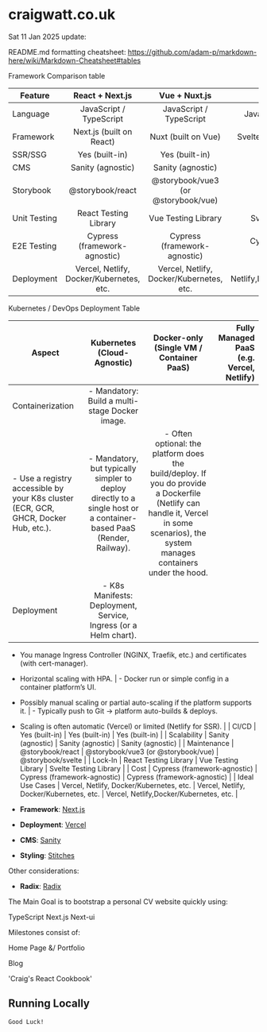# craigwatt.co.uk

Sat 11 Jan 2025 update:

README.md formatting cheatsheet: https://github.com/adam-p/markdown-here/wiki/Markdown-Cheatsheet#tables

Framework Comparison table

| Feature	| React + Next.js	| Vue + Nuxt.js	| Svelte + SvelteKit |
| ------------- |:-------------:| :-----:| -----:|
| Language | JavaScript / TypeScript | JavaScript / TypeScript	| JavaScript / TypeScript |
| Framework | Next.js (built on React) | Nuxt (built on Vue) | SvelteKit (built on Svelte) |
| SSR/SSG | Yes (built-in) | Yes (built-in) | Yes (built-in) |
| CMS	| Sanity (agnostic) | Sanity (agnostic) | Sanity (agnostic) |
| Storybook	| @storybook/react | @storybook/vue3 (or @storybook/vue) | @storybook/svelte |
| Unit Testing | React Testing Library | Vue Testing Library | Svelte Testing Library |
| E2E Testing |	Cypress (framework-agnostic) | Cypress (framework-agnostic) | Cypress (framework-agnostic) |
| Deployment | Vercel, Netlify, Docker/Kubernetes, etc. | Vercel, Netlify, Docker/Kubernetes, etc. | Vercel, Netlify,Docker/Kubernetes, etc. |


Kubernetes / DevOps Deployment Table

| Aspect	| Kubernetes (Cloud-Agnostic)	| Docker-only (Single VM / Container PaaS)	| Fully Managed PaaS (e.g. Vercel, Netlify) |
| ------------- |:-------------:| :-----:| -----:|
| Containerization | 	- Mandatory: Build a multi-stage Docker image.
- Use a registry accessible by your K8s cluster (ECR, GCR, GHCR, Docker Hub, etc.). | - Mandatory, but typically simpler to deploy directly to a single host or a container-based PaaS (Render, Railway).	| - Often optional: the platform does the build/deploy. If you do provide a Dockerfile (Netlify can handle it, Vercel in some scenarios), the system manages containers under the hood. |
| Deployment | - K8s Manifests: Deployment, Service, Ingress (or a Helm chart).
- You manage Ingress Controller (NGINX, Traefik, etc.) and certificates (with cert-manager).
- Horizontal scaling with HPA. | - Docker run or simple config in a container platform’s UI.
- Possibly manual scaling or partial auto-scaling if the platform supports it. | - Typically push to Git → platform auto-builds & deploys.
- Scaling is often automatic (Vercel) or limited (Netlify for SSR). |
| CI/CD | Yes (built-in) | Yes (built-in) | Yes (built-in) |
| Scalability	| Sanity (agnostic) | Sanity (agnostic) | Sanity (agnostic) |
| Maintenance	| @storybook/react | @storybook/vue3 (or @storybook/vue) | @storybook/svelte |
| Lock-In | React Testing Library | Vue Testing Library | Svelte Testing Library |
| Cost |	Cypress (framework-agnostic) | Cypress (framework-agnostic) | Cypress (framework-agnostic) |
| Ideal Use Cases | Vercel, Netlify, Docker/Kubernetes, etc. | Vercel, Netlify, Docker/Kubernetes, etc. | Vercel, Netlify,Docker/Kubernetes, etc. |


- **Framework**: [Next.js](https://nextjs.org/)
- **Deployment**: [Vercel](https://vercel.com)
- **CMS**: [Sanity](https://www.sanity.io/)
- **Styling**: [Stitches](https://stitches.dev/)

Other considerations:
- **Radix**: [Radix](https://www.radix-ui.com/)


The Main Goal is to bootstrap a personal CV website quickly using:

TypeScript
Next.js
Next-ui

Milestones consist of:

Home Page &/ Portfolio

Blog

'Craig's React Cookbook'

## Running Locally

```
Good Luck!

```
